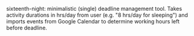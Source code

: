 sixteenth-night: minimalistic (single) deadline management tool.
Takes activity durations in hrs/day from user (e.g. "8 hrs/day for sleeping") and imports events from Google Calendar to determine
working hours left before deadline.